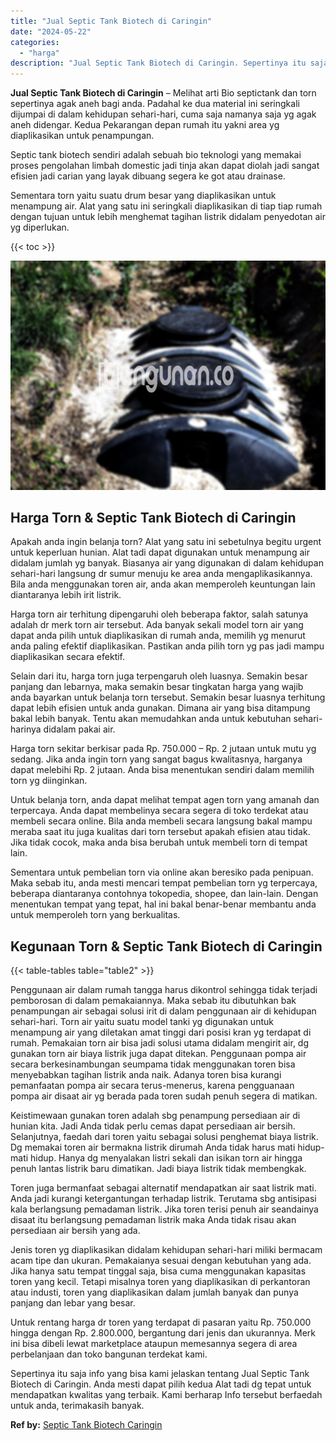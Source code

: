 ```yaml
---
title: "Jual Septic Tank Biotech di Caringin"
date: "2024-05-22"
categories: 
  - "harga"
description: "Jual Septic Tank Biotech di Caringin. Sepertinya itu saja info yang bisa kami jelaskan tentang Jual Septic Tank Biotech di Caringin. Anda mesti dapat pilih k..."
---
```


**Jual Septic Tank Biotech di Caringin** – Melihat arti Bio septictank dan torn sepertinya agak aneh bagi anda. Padahal ke dua material ini seringkali dijumpai di dalam kehidupan sehari-hari, cuma saja namanya saja yg agak aneh didengar. Kedua Pekarangan depan rumah itu yakni area yg diaplikasikan untuk penampungan.

Septic tank biotech sendiri adalah sebuah bio teknologi yang memakai proses pengolahan limbah domestic jadi tinja akan dapat diolah jadi sangat efisien jadi carian yang layak dibuang segera ke got atau drainase.

Sementara torn yaitu suatu drum besar yang diaplikasikan untuk menampung air. Alat yang satu ini seringkali diaplikasikan di tiap tiap rumah dengan tujuan untuk lebih menghemat tagihan listrik didalam penyedotan air yg diperlukan.

{{< toc >}}

![Jual Septic Tank Biotech di Caringin](/images/jual-bio-septictank-41.png)

## Harga Torn & Septic Tank Biotech di Caringin

Apakah anda ingin belanja torn? Alat yang satu ini sebetulnya begitu urgent untuk keperluan hunian. Alat tadi dapat digunakan untuk menampung air didalam jumlah yg banyak. Biasanya air yang digunakan di dalam kehidupan sehari-hari langsung dr sumur menuju ke area anda mengaplikasikannya. Bila anda menggunakan toren air, anda akan memperoleh keuntungan lain diantaranya lebih irit listrik.

Harga torn air terhitung dipengaruhi oleh beberapa faktor, salah satunya adalah dr merk torn air tersebut. Ada banyak sekali model torn air yang dapat anda pilih untuk diaplikasikan di rumah anda, memilih yg menurut anda paling efektif diaplikasikan. Pastikan anda pilih torn yg pas jadi mampu diaplikasikan secara efektif.

Selain dari itu, harga torn juga terpengaruh oleh luasnya. Semakin besar panjang dan lebarnya, maka semakin besar tingkatan harga yang wajib anda bayarkan untuk belanja torn tersebut. Semakin besar luasnya terhitung dapat lebih efisien untuk anda gunakan. Dimana air yang bisa ditampung bakal lebih banyak. Tentu akan memudahkan anda untuk kebutuhan sehari-harinya didalam pakai air.

Harga torn sekitar berkisar pada Rp. 750.000 – Rp. 2 jutaan untuk mutu yg sedang. Jika anda ingin torn yang sangat bagus kwalitasnya, harganya dapat melebihi Rp. 2 jutaan. Anda bisa menentukan sendiri dalam memilih torn yg diinginkan.

Untuk belanja torn, anda dapat melihat tempat agen torn yang amanah dan terpercaya. Anda dapat membelinya secara segera di toko terdekat atau membeli secara online. Bila anda membeli secara langsung bakal mampu meraba saat itu juga kualitas dari torn tersebut apakah efisien atau tidak. Jika tidak cocok, maka anda bisa berubah untuk membeli torn di tempat lain.

Sementara untuk pembelian torn via online akan beresiko pada penipuan. Maka sebab itu, anda mesti mencari tempat pembelian torn yg terpercaya, beberapa diantaranya contohnya tokopedia, shopee, dan lain-lain. Dengan menentukan tempat yang tepat, hal ini bakal benar-benar membantu anda untuk memperoleh torn yang berkualitas.

## Kegunaan Torn & Septic Tank Biotech di Caringin

{{< table-tables table="table2" >}}

Penggunaan air dalam rumah tangga harus dikontrol sehingga tidak terjadi pemborosan di dalam pemakaiannya. Maka sebab itu dibutuhkan bak penampungan air sebagai solusi irit di dalam penggunaan air di kehidupan sehari-hari. Torn air yaitu suatu model tanki yg digunakan untuk menampung air yang diletakan amat tinggi dari posisi kran yg terdapat di rumah. Pemakaian torn air bisa jadi solusi utama didalam mengirit air, dg gunakan torn air biaya listrik juga dapat ditekan. Penggunaan pompa air secara berkesinambungan seumpama tidak menggunakan toren bisa menyebabkan tagihan listrik anda naik. Adanya toren bisa kurangi pemanfaatan pompa air secara terus-menerus, karena pengguanaan pompa air disaat air yg berada pada toren sudah penuh segera di matikan.

Keistimewaan gunakan toren adalah sbg penampung persediaan air di hunian kita. Jadi Anda tidak perlu cemas dapat persediaan air bersih. Selanjutnya, faedah dari toren yaitu sebagai solusi penghemat biaya listrik. Dg memakai toren air bermakna listrik dirumah Anda tidak harus mati hidup-mati hidup. Hanya dg menyalakan listri sekali dan isikan torn air hingga penuh lantas listrik baru dimatikan. Jadi biaya listrik tidak membengkak.

Toren juga bermanfaat sebagai alternatif mendapatkan air saat listrik mati. Anda jadi kurangi ketergantungan terhadap listrik. Terutama sbg antisipasi kala berlangsung pemadaman listrik. Jika toren terisi penuh air seandainya disaat itu berlangsung pemadaman listrik maka Anda tidak risau akan persediaan air bersih yang ada.

Jenis toren yg diaplikasikan didalam kehidupan sehari-hari miliki bermacam acam tipe dan ukuran. Pemakaianya sesuai dengan kebutuhan yang ada. Jika hanya satu tempat tinggal saja, bisa cuma menggunakan kapasitas toren yang kecil. Tetapi misalnya toren yang diaplikasikan di perkantoran atau industi, toren yang diaplikasikan dalam jumlah banyak dan punya panjang dan lebar yang besar.

Untuk rentang harga dr toren yang terdapat di pasaran yaitu Rp. 750.000 hingga dengan Rp. 2.800.000, bergantung dari jenis dan ukurannya. Merk ini bisa dibeli lewat marketplace ataupun memesannya segera di area perbelanjaan dan toko bangunan terdekat kami.

Sepertinya itu saja info yang bisa kami jelaskan tentang Jual Septic Tank Biotech di Caringin. Anda mesti dapat pilih kedua Alat tadi dg tepat untuk mendapatkan kwalitas yang terbaik. Kami berharap Info tersebut berfaedah untuk anda, terimakasih banyak.

**Ref by:** [Septic Tank Biotech Caringin](https://id.wikipedia.org/wiki/Septic)
